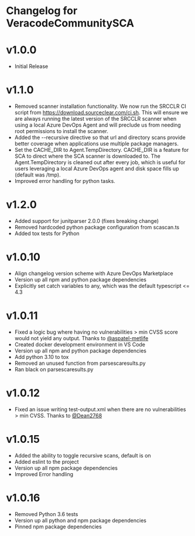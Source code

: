 # Changelog for VeracodeCommunitySCA

# v1.0.0
- Initial Release

# v1.1.0
- Removed scanner installation functionality. We now run the SRCCLR CI script from https://download.sourceclear.com/ci.sh. This will ensure we are always running the latest version of the SRCCLR scanner when using a local Azure DevOps Agent and will preclude us from needing root permissions to install the scanner.
- Added the --recursive directive so that url and directory scans provide better coverage when applications use multiple package managers.
- Set the CACHE_DIR to Agent.TempDirectory. CACHE_DIR is a feature for SCA to direct where the SCA scanner is downloaded to. The Agent.TempDirectory is cleaned out after every job, which is useful for users leveraging a local Azure DevOps agent and disk space fills up (default was /tmp).
- Improved error handling for python tasks.

# v1.2.0
- Added support for junitparser 2.0.0 (fixes breaking change)
- Removed hardcoded python package configuration from scascan.ts
- Added tox tests for Python

# v1.0.10
- Align changelog version scheme with Azure DevOps Marketplace
- Version up all npm and python package dependencies
- Explicitly set catch variables to any, which was the default typescript <= 4.3

# v1.0.11
- Fixed a logic bug where having no vulnerabilities > min CVSS score would not yield any output. Thanks to [@aspatel-metlife](https://github.com/aspatel-metlife)
- Created docker development environment in VS Code
- Version up all npm and python package dependencies
- Add python 3.10 to tox
- Removed an unused function from parsescaresults.py
- Ran black on parsescaresults.py

# v1.0.12
- Fixed an issue writing test-output.xml when there are no vulnerabilities > min CVSS. Thanks to [@Dean2768](https://github.com/Dean2678)

# v1.0.15
- Added the ability to toggle recursive scans, default is on
- Added eslint to the project
- Version up all npm package dependencies
- Improved Error handling

# v1.0.16
- Removed Python 3.6 tests
- Version up all python and npm package dependencies
- Pinned npm package dependencies
